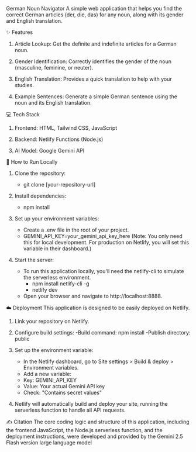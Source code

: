 German Noun Navigator
A simple web application that helps you find the correct German articles (der, die, das) for any noun, along with its gender and English translation.

✨ Features
1. Article Lookup: Get the definite and indefinite articles for a German noun.

2. Gender Identification: Correctly identifies the gender of the noun (masculine, feminine, or neuter).

3. English Translation: Provides a quick translation to help with your studies.

4. Example Sentences: Generate a simple German sentence using the noun and its English translation.

💻 Tech Stack
1. Frontend: HTML, Tailwind CSS, JavaScript

2. Backend: Netlify Functions (Node.js)

3. AI Model: Google Gemini API


🚀 How to Run Locally
1. Clone the repository:
    - git clone [your-repository-url]

2. Install dependencies:
    - npm install

3. Set up your environment variables:
    - Create a .env file in the root of your project.
    - GEMINI_API_KEY=your_gemini_api_key_here
(Note: You only need this for local development. For production on Netlify, you will set this variable in their dashboard.)

4. Start the server:
    - To run this application locally, you'll need the netlify-cli to simulate the serverless environment.
        - npm install netlify-cli -g
        - netlify dev
    - Open your browser and navigate to http://localhost:8888.

☁️ Deployment
This application is designed to be easily deployed on Netlify.
1. Link your repository on Netlify.

2. Configure build settings:
    -Build command: npm install
    -Publish directory: public

3. Set up the environment variable:
    - In the Netlify dashboard, go to Site settings > Build & deploy > Environment variables.
    - Add a new variable:
    - Key: GEMINI_API_KEY
    - Value: Your actual Gemini API key
    - Check: "Contains secret values"

4. Netlify will automatically build and deploy your site, running the serverless function to handle all API requests.

✍️ Citation
The core coding logic and structure of this application, including the frontend JavaScript, the Node.js serverless function, and the deployment instructions, were developed and provided by the Gemini 2.5 Flash version large language model